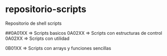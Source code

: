# repositorio-scripts
Repositorio de shell scripts

##0A01XX => Scripts basicos
0A02XX => Scripts con estructuras de control
0A02XX => Scripts con utilidad 

0B01XX => Scripts con arrays y funciones sencillas
